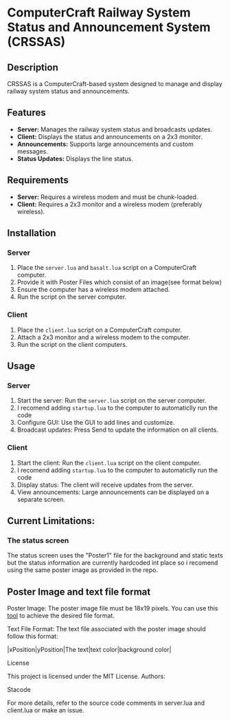 # ComputerCraft Railway System Status and Announcement System (CRSSAS)

## Description

CRSSAS is a ComputerCraft-based system designed to manage and display railway system status and announcements.

## Features

- **Server:** Manages the railway system status and broadcasts updates.
- **Client:** Displays the status and announcements on a 2x3 monitor.
- **Announcements:** Supports large announcements and custom messages.
- **Status Updates:** Displays the line status.

## Requirements

- **Server:** Requires a wireless modem and must be chunk-loaded.
- **Client:** Requires a 2x3 monitor and a wireless modem (preferably wireless).

## Installation

### Server
1. Place the `server.lua` and `basalt.lua` script on a ComputerCraft computer.
2. Provide it with Poster Files which consist of an image(see format below)
3. Ensure the computer has a wireless modem attached.
4. Run the script on the server computer.

### Client
1. Place the `client.lua` script on a ComputerCraft computer.
2. Attach a 2x3 monitor and a wireless modem to the computer.
3. Run the script on the client computers.

## Usage

### Server
1. Start the server: Run the `server.lua` script on the server computer.
2. I recomend adding `startup.lua` to the computer to automaticlly run the code
3. Configure GUI: Use the GUI to add lines and customize.
4. Broadcast updates: Press Send to update the information on all clients.

### Client
1. Start the client: Run the `client.lua` script on the client computer.
2. I recomend adding `startup.lua` to the computer to automaticlly run the code
3. Display status: The client will receive updates from the server.
4. View announcements: Large announcements can be displayed on a separate screen.

## Current Limitations:

### The status screen
The status screen uses the "Poster1" file for the background and static texts but the status information are currently hardcoded int place so i recomend using the same poster image as provided in the repo.





## Poster Image and text file format
Poster Image: 
The poster image file must be 18x19 pixels. You can use this [tool](https://github.com/DownrightNifty/computercraft-stuff) to achieve the desired file format.

Text File Format:
The text file associated with the poster image should follow this format:

|xPosition|yPosition|The text|text color|background color|

License

This project is licensed under the MIT License.
Authors:

Stacode

For more details, refer to the source code comments in server.lua and client.lua or make an issue.

